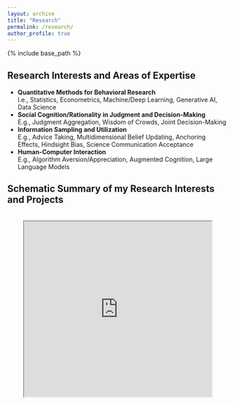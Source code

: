 ```yaml
---
layout: archive
title: "Research"
permalink: /research/
author_profile: true
---
```


{% include base_path %}

## Research Interests and Areas of Expertise

- <b>Quantitative Methods for Behavioral Research</b><br> I.e., Statistics, Econometrics, Machine/Deep Learning, Generative AI, Data Science
-	<b>Social Cognition/Rationality in Judgment and Decision-Making</b><br> E.g., Judgment Aggregation, Wisdom of Crowds, Joint Decision-Making
-	<b>Information Sampling and Utilization</b><br> E.g., Advice Taking, Multidimensional Belief Updating, Anchoring Effects, Hindsight Bias, Science Communication Acceptance
-	<b>Human-Computer Interaction</b><br> E.g., Algorithm Aversion/Appreciation, Augmented Cognition, Large Language Models


## Schematic Summary of my Research Interests and Projects

<br>
<div style="text-align: center"> 
  <iframe src="https://drive.google.com/file/d/11Ar0HXOfNkAxqcWyDZTlQ8ZeMAeLh17d/preview" width="85%" height="400px"></iframe>
</div>

